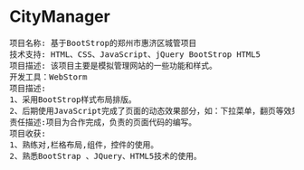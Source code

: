 # CityManager
<pre>
项目名称: 基于BootStrop的郑州市惠济区城管项目
技术支持: HTML、CSS、JavaScript、jQuery BootStrop HTML5
项目描述: 该项目主要是模拟管理网站的一些功能和样式。
开发工具：WebStorm
项目描述:
1、采用BootStrop样式布局排版。
2、后期使用JavaScript完成了页面的动态效果部分，如：下拉菜单，翻页等效果。
责任描述:项目为合作完成，负责的页面代码的编写。
项目收获:
1、熟练对,栏格布局,组件，控件的使用。
2、熟悉BootStrap 、JQuery、HTML5技术的使用。
</pre>
